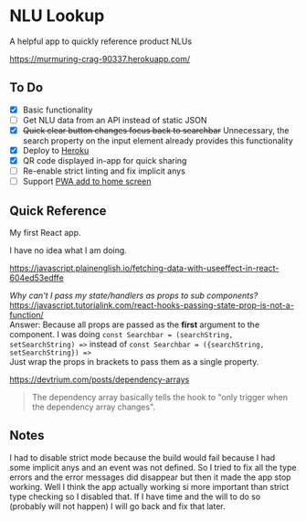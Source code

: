 # NLU Lookup

A helpful app to quickly reference product NLUs

https://murmuring-crag-90337.herokuapp.com/

## To Do
- [x] Basic functionality
- [ ] Get NLU data from an API instead of static JSON
- [x] ~~Quick clear button changes focus back to searchbar~~ Unnecessary, the search property on the input element already provides this functionality
- [x] Deploy to [Heroku](https://vitejs.dev/guide/static-deploy.html#heroku)
- [x] QR code displayed in-app for quick sharing
- [ ] Re-enable strict linting and fix implicit anys
- [ ] Support [PWA add to home screen](https://developer.mozilla.org/en-US/docs/Web/Progressive_web_apps/Add_to_home_screen)

## Quick Reference

My first React app.

I have no idea what I am doing.

https://javascript.plainenglish.io/fetching-data-with-useeffect-in-react-604ed53edffe

*Why can't I pass my state/handlers as props to sub components?*  
https://javascript.tutorialink.com/react-hooks-passing-state-prop-is-not-a-function/  
Answer: Because all props are passed as the **first** argument to the component. I was doing `const Searchbar = (searchString, setSearchString) =>` instead of `const Searchbar = ({searchString, setSearchString}) =>`  
Just wrap the props in brackets to pass them as a single property.

https://devtrium.com/posts/dependency-arrays  
>The dependency array basically tells the hook to "only trigger when the dependency array changes".

## Notes

I had to disable strict mode because the build would fail because I had some implicit anys and an event was not defined. So I tried to fix all the type errors and the error messages did disappear but then it made the app stop working. Well I think the app actually working si more important than strict type checking so I disabled that. If I have time and the will to do so (probably will not happen) I will go back and fix that later.